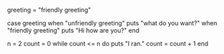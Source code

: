 greeting = "friendly greeting"

case greeting
  when "unfriendly greeting"
    puts "what do you want?"
  when "friendly greeting"
    puts "Hi how are you?"
end

n = 2
count = 0
while count <= n do
  puts "I ran."
  count = count + 1
end